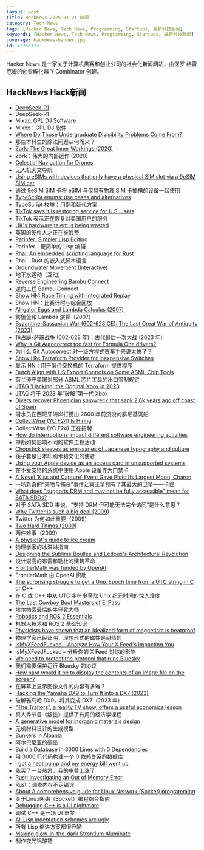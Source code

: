 ```yaml
---
layout: post
title: Hacknews 2025-01-21 新闻
category: Tech News
tags: [Hacker News, Tech News, Programming, Startups, 最新科技新闻]
keywords: [Hacker News, Tech News, Programming, Startups, 最新科技新闻]
coverage: hacknews-banner.jpg
id: 42756773
---
```


Hacker News 是一家关于计算机黑客和创业公司的社会化新闻网站，由保罗·格雷厄姆的创业孵化器 Y Combinator 创建。

## HackNews Hack新闻

- [DeepSeek-R1](https://github.com/deepseek-ai/DeepSeek-R1)
- DeepSeek-R1
- [Mixxx: GPL DJ Software](https://mixxx.org/)
- Mixxx：GPL DJ 软件
- [Where Do Those Undergraduate Divisibility Problems Come From?](https://grossack.site/2025/01/16/undergrad-divisibility-problems.html)
- 那些本科生的除法问题从何而来？
- [Zork: The Great Inner Workings (2020)](https://medium.com/swlh/zork-the-great-inner-workings-b68012952bdc)
- Zork：伟大的内部运作 (2020)
- [Celestial Navigation for Drones](https://www.mdpi.com/2504-446X/8/11/652)
- 无人机天文导航
- [Using eSIMs with devices that only have a physical SIM slot via a 9eSIM SIM car](https://neilzone.co.uk/2025/01/using-esims-with-devices-that-only-have-a-physical-sim-slot-via-a-9esim-sim-card-with-android-and-linux/)
- 通过 9eSIM SIM 卡将 eSIM 与仅具有物理 SIM 卡插槽的设备一起使用
- [TypeScript enums: use cases and alternatives](https://2ality.com/2025/01/typescript-enum-patterns.html)
- TypeScript 枚举：用例和替代方案
- [TikTok says it is restoring service for U.S. users](https://www.nbcnews.com/tech/tech-news/tiktok-says-restoring-service-us-users-rcna188320)
- TikTok 表示正在恢复对美国用户的服务
- [UK's hardware talent is being wasted](https://josef.cn/blog/uk-talent)
- 英国的硬件人才正在被浪费
- [Parinfer: Simpler Lisp Editing](https://shaunlebron.github.io/parinfer/)
- Parinfer：更简单的 Lisp 编辑
- [Rhai: An embedded scripting language for Rust](https://github.com/rhaiscript/rhai)
- Rhai：Rust 的嵌入式脚本语言
- [Groundwater Movement (Interactive)](https://has.concord.org/groundwater-movement.html)
- 地下水运动（互动）
- [Reverse Engineering Bambu Connect](https://wiki.rossmanngroup.com/wiki/Reverse_Engineering_Bambu_Connect)
- 逆向工程 Bambu Connect
- [Show HN: Race Timing with Integrated Replay](https://storytiming.racing)
- Show HN：比赛计时与综合回放
- [Alligator Eggs and Lambda Calculus (2007)](https://worrydream.com/AlligatorEggs/)
- 鳄鱼蛋和 Lambda 演算（2007）
- [Byzantine-Sassanian War (602-628 CE): The Last Great War of Antiquity (2023)](https://www.thecollector.com/byzantine-sassanian-war/)
- 拜占庭-萨珊战争 (602-628 年)：古代最后一次大战 (2023 年)
- [Why is Git Autocorrect too fast for Formula One drivers?](https://blog.gitbutler.com/why-is-git-autocorrect-too-fast-for-formula-one-drivers/)
- 为什么 Git Autocorrect 对一级方程式赛车手来说太快了？
- [Show HN: Terraform Provider for Inexpensive Switches](https://github.com/brennoo/terraform-provider-hrui)
- 显示 HN：用于廉价交换机的 Terraform 提供程序
- [Dutch Align with US Export Controls on Some ASML Chip Tools](https://www.bloomberg.com/news/articles/2025-01-15/dutch-align-with-us-export-controls-on-some-asml-chip-tools)
- 荷兰遵守美国对部分 ASML 芯片工具的出口管制规定
- [JTAG 'Hacking' the Original Xbox in 2023](https://blog.ret2.io/2023/08/09/jtag-hacking-the-original-xbox-2023/)
- JTAG 将于 2023 年“破解”第一代 Xbox
- [Divers recover Phoenician shipwreck that sank 2.6k years ago off coast of Spain](https://www.smithsonianmag.com/smart-news/divers-recover-ancient-shipwreck-that-sank-2600-years-ago-off-the-coast-of-spain-180985778/)
- 潜水员在西班牙海岸打捞出 2600 年前沉没的腓尼基沉船
- [CollectWise (YC F24) Is Hiring](https://www.ycombinator.com/companies/collectwise/jobs/miUmVns-founding-engineer)
- CollectWise (YC F24) 正在招聘
- [How do interruptions impact different software engineering activities](https://rdel.substack.com/p/rdel-75-how-do-interruptions-impact)
- 中断如何影响不同的软件工程活动
- [Chopstick sleeves as emissaries of Japanese typography and culture](https://letterformarchive.org/news/this-just-in-chopstick-sleeves-as-emissaries-of-japanese-typography-and-culture/)
- 筷子套是日本印刷术和文化的使者
- [Using your Apple device as an access card in unsupported systems](https://github.com/kormax/apple-device-as-access-card)
- 在不受支持的系统中使用 Apple 设备作为门禁卡
- [A Novel 'Kiss and Capture' Event Gave Pluto Its Largest Moon, Charon](https://www.smithsonianmag.com/smart-news/a-novel-kiss-and-capture-event-gave-pluto-its-largest-moon-charon-new-study-suggests-180985787/)
- 一场新奇的“亲吻与捕获”事件让冥王星拥有了其最大的卫星——卡戎
- [What does "supports DRM and may not be fully accessible" mean for SATA SDDs?](https://unix.stackexchange.com/questions/789838/what-does-supports-drm-functions-and-may-not-be-fully-accessible-mean-for-sata)
- 对于 SATA SDD 来说，“支持 DRM 但可能无法完全访问”是什么意思？
- [Why Twitter is such a big deal (2009)](https://paulgraham.com/twitter.html)
- Twitter 为何如此重要（2009）
- [Two Hard Things (2009)](https://martinfowler.com/bliki/TwoHardThings.html)
- 两件难事（2009）
- [A physicist's guide to ice cream](https://physicsworld.com/a/a-physicists-guide-to-ice-cream-the-complex-science-behind-one-of-the-worlds-most-popular-desserts/)
- 物理学家的冰淇淋指南
- [Designing the Sublime Boullée and Ledoux's Architectural Revolution](https://publicdomainreview.org/essay/designing-the-sublime/)
- 设计崇高的布雷和勒杜的建筑革命
- [FrontierMath was funded by OpenAI](https://www.lesswrong.com/posts/cu2E8wgmbdZbqeWqb/meemi-s-shortform)
- FrontierMath 由 OpenAI 资助
- [The surprising struggle to get a Unix Epoch time from a UTC string in C or C++](https://berthub.eu/articles/posts/how-to-get-a-unix-epoch-from-a-utc-date-time-string/)
- 在 C 或 C++ 中从 UTC 字符串获取 Unix 纪元时间的惊人难度
- [The Last Cowboy Boot Masters of El Paso](https://www.atlasobscura.com/articles/cowboy-boot-makers-el-paso-texas)
- 埃尔帕索最后的牛仔靴大师
- [Robotics and ROS 2 Essentials](https://henkirobotics.com/robotics-and-ros-2-essentials-course-announcement/)
- 机器人技术和 ROS 2 基础知识
- [Physicists have shown that an idealized form of magnetism is heatproof](https://www.quantamagazine.org/heat-destroys-all-order-except-for-in-this-one-special-case-20250116/)
- 物理学家已经证明，理想形式的磁性是耐热的
- [IsMyXFeedFucked – Analyze How Your X Feed's Impacting You](https://www.ismyxfeedfucked.com/)
- IsMyXFeedFucked – 分析你的 X Feed 对你的影响
- [We need to protect the protocol that runs Bluesky](https://www.technologyreview.com/2025/01/17/1110063/we-need-to-protect-the-protocol-that-runs-bluesky/)
- 我们需要保护运行 Bluesky 的协议
- [How hard would it be to display the contents of an image file on the screen?](https://wolf.nereid.pl/posts/image-viewer/)
- 在屏幕上显示图像文件的内容有多难？
- [Hacking the Yamaha DX9 to Turn It into a DX7 (2023)](https://ajxs.me/blog/Hacking_the_Yamaha_DX9_To_Turn_It_Into_a_DX7.html)
- 破解雅马哈 DX9，将其变成 DX7（2023 年）
- [“The Traitors”, a reality TV show, offers a useful economics lesson](https://www.economist.com/finance-and-economics/2025/01/16/the-traitors-a-reality-tv-show-offers-a-useful-economics-lesson)
- 真人秀节目《叛徒》提供了有用的经济学课程
- [A generative model for inorganic materials design](https://www.nature.com/articles/s41586-025-08628-5)
- 无机材料设计的生成模型
- [Bunkers in Albania](https://en.wikipedia.org/wiki/Bunkers_in_Albania)
- 阿尔巴尼亚的碉堡
- [Build a Database in 3000 Lines with 0 Dependencies](https://build-your-own.org/blog/20251015_db_in_3000/)
- 用 3000 行代码构建一个 0 依赖关系的数据库
- [I got a heat pump and my energy bill went up](https://www.heatpumped.org/p/i-got-a-heat-pump-and-my-energy-bill-went-up)
- 我买了一台热泵，我的电费上涨了
- [Rust: Investigating an Out of Memory Error](https://www.qovery.com/blog/rust-investigating-a-strange-out-of-memory-error/)
- Rust：调查内存不足错误
- [About A comprehensive guide for Linux Network (Socket) programming](https://github.com/nguyenchiemminhvu/LinuxNetworkProgramming)
- 关于Linux网络（Socket）编程综合指南
- [Debugging C++ is a UI nightmare](https://core-explorer.github.io/blog/c++/debugging/2025/01/19/debugging-c++-is-a-ui.nightmare.html)
- 调试 C++ 是一场 UI 噩梦
- [All Lisp indentation schemes are ugly](https://aartaka.me/lisp-indent.html)
- 所有 Lisp 缩进方案都很丑陋
- [Making glow-in-the-dark Strontium Aluminate](https://maurycyz.com/projects/strontium_aluminate/)
- 制作夜光铝酸锶

